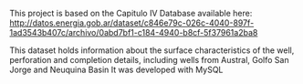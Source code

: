 This project is based on the Capitulo IV Database available here: http://datos.energia.gob.ar/dataset/c846e79c-026c-4040-897f-1ad3543b407c/archivo/0abd7bf1-c184-4940-b8cf-5f37961a2ba8

This dataset holds information about the surface characteristics of the well, perforation and completion details, including wells from Austral, Golfo San Jorge and Neuquina Basin
It was developed with MySQL

